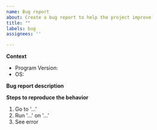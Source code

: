 ```yaml
---
name: Bug report
about: Create a bug report to help the project improve
title: ""
labels: bug
assignees: ''

---
```

<!-- Thank you for submitting a bug report. Your contribution is appreciated!
Please follow the instructions and the structure below. -->

**Context**
<!-- Provide information for the context fields below. For example: Program Version: 0.1.0 / OS: Debian -->
 - Program Version:
 - OS:

**Bug report description**
<!-- A clear and concise description of what the bug is and what you expected to happen. -->


**Steps to reproduce the behavior**
<!-- Replace the steps in the list below with the specific actions to reproduce the issue.  -->
1. Go to '...'
2. Run '...' on '...'
3. See error
